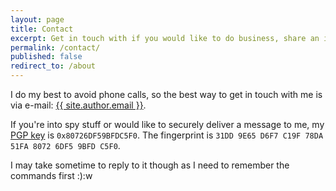 ```yaml
---
layout: page
title: Contact
excerpt: Get in touch with if you would like to do business, share an idea or just say hello.
permalink: /contact/
published: false
redirect_to: /about
---
```


I do my best to avoid phone calls, so the best way to get in touch with me is
via e-mail: <a href="mailto:{{ site.author.email }}" title="Drop me an email">{{ site.author.email }}</a>.

If you're into spy stuff or would like to securely deliver a message to me,
my [PGP key](/key.asc) is `0x80726DF59BFDC5F0`.
The fingerprint is `31DD 9E65 D6F7 C19F 78DA  51FA 8072 6DF5 9BFD C5F0`.

I may take sometime to reply to it though as I need to remember the commands
first :):w
